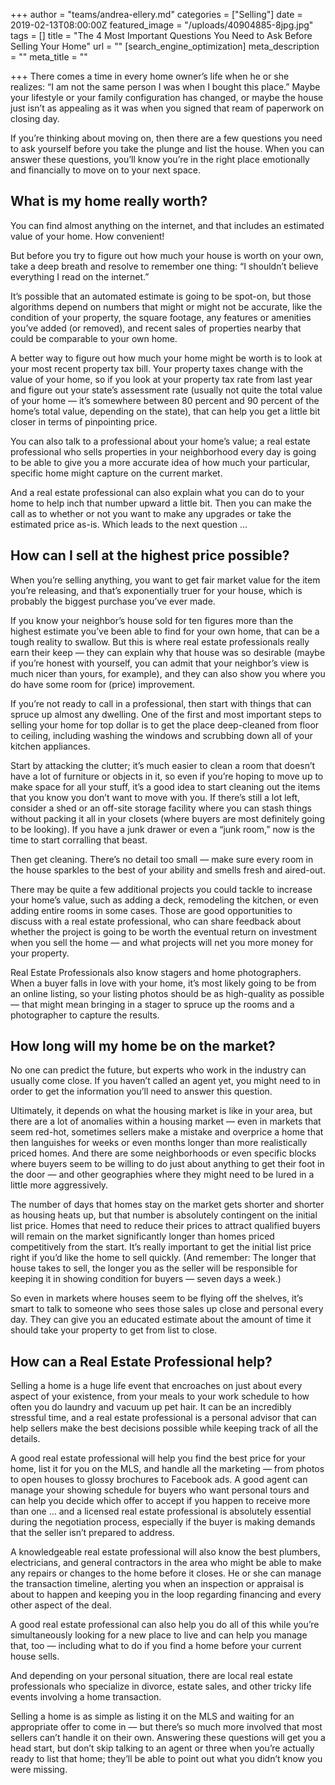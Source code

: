 +++
author = "teams/andrea-ellery.md"
categories = ["Selling"]
date = 2019-02-13T08:00:00Z
featured_image = "/uploads/40904885-8jpg.jpg"
tags = []
title = "The 4 Most Important Questions You Need to Ask Before Selling Your Home"
url = ""
[search_engine_optimization]
meta_description = ""
meta_title = ""

+++
There comes a time in every home owner’s life when he or she realizes: “I am not the same person I was when I bought this place.” Maybe your lifestyle or your family configuration has changed, or maybe the house just isn’t as appealing as it was when you signed that ream of paperwork on closing day.

If you’re thinking about moving on, then there are a few questions you need to ask yourself before you take the plunge and list the house. When you can answer these questions, you’ll know you’re in the right place emotionally and financially to move on to your next space.

## **What is my home really worth?**

You can find almost anything on the internet, and that includes an estimated value of your home. How convenient!

But before you try to figure out how much your house is worth on your own, take a deep breath and resolve to remember one thing: “I shouldn’t believe everything I read on the internet.”

It’s possible that an automated estimate is going to be spot-on, but those algorithms depend on numbers that might or might not be accurate, like the condition of your property, the square footage, any features or amenities you’ve added (or removed), and recent sales of properties nearby that could be comparable to your own home.

A better way to figure out how much your home might be worth is to look at your most recent property tax bill. Your property taxes change with the value of your home, so if you look at your property tax rate from last year and figure out your state’s assessment rate (usually not quite the total value of your home — it’s somewhere between 80 percent and 90 percent of the home’s total value, depending on the state), that can help you get a little bit closer in terms of pinpointing price.

You can also talk to a professional about your home’s value; a real estate professional who sells properties in your neighborhood every day is going to be able to give you a more accurate idea of how much your particular, specific home might capture on the current market.

And a real estate professional can also explain what you can do to your home to help inch that number upward a little bit. Then you can make the call as to whether or not you want to make any upgrades or take the estimated price as-is. Which leads to the next question …

## **How can I sell at the highest price possible?**

When you’re selling anything, you want to get fair market value for the item you’re releasing, and that’s exponentially truer for your house, which is probably the biggest purchase you’ve ever made.

If you know your neighbor’s house sold for ten figures more than the highest estimate you’ve been able to find for your own home, that can be a tough reality to swallow. But this is where real estate professionals really earn their keep — they can explain why that house was so desirable (maybe if you’re honest with yourself, you can admit that your neighbor’s view is much nicer than yours, for example), and they can also show you where you do have some room for (price) improvement.

If you’re not ready to call in a professional, then start with things that can spruce up almost any dwelling. One of the first and most important steps to selling your home for top dollar is to get the place deep-cleaned from floor to ceiling, including washing the windows and scrubbing down all of your kitchen appliances.

Start by attacking the clutter; it’s much easier to clean a room that doesn’t have a lot of furniture or objects in it, so even if you’re hoping to move up to make space for all your stuff, it’s a good idea to start cleaning out the items that you know you don’t want to move with you. If there’s still a lot left, consider a shed or an off-site storage facility where you can stash things without packing it all in your closets (where buyers are most definitely going to be looking). If you have a junk drawer or even a “junk room,” now is the time to start corralling that beast.

Then get cleaning. There’s no detail too small — make sure every room in the house sparkles to the best of your ability and smells fresh and aired-out.

There may be quite a few additional projects you could tackle to increase your home’s value, such as adding a deck, remodeling the kitchen, or even adding entire rooms in some cases. Those are good opportunities to discuss with a real estate professional, who can share feedback about whether the project is going to be worth the eventual return on investment when you sell the home — and what projects will net you more money for your property.

Real Estate Professionals also know stagers and home photographers. When a buyer falls in love with your home, it’s most likely going to be from an online listing, so your listing photos should be as high-quality as possible — that might mean bringing in a stager to spruce up the rooms and a photographer to capture the results.

## **How long will my home be on the market?**

No one can predict the future, but experts who work in the industry can usually come close. If you haven’t called an agent yet, you might need to in order to get the information you’ll need to answer this question.

Ultimately, it depends on what the housing market is like in your area, but there are a lot of anomalies within a housing market — even in markets that seem red-hot, sometimes sellers make a mistake and overprice a home that then languishes for weeks or even months longer than more realistically priced homes. And there are some neighborhoods or even specific blocks where buyers seem to be willing to do just about anything to get their foot in the door — and other geographies where they might need to be lured in a little more aggressively.

The number of days that homes stay on the market gets shorter and shorter as housing heats up, but that number is absolutely contingent on the initial list price. Homes that need to reduce their prices to attract qualified buyers will remain on the market significantly longer than homes priced competitively from the start. It’s really important to get the initial list price right if you’d like the home to sell quickly. (And remember: The longer that house takes to sell, the longer you as the seller will be responsible for keeping it in showing condition for buyers — seven days a week.)

So even in markets where houses seem to be flying off the shelves, it’s smart to talk to someone who sees those sales up close and personal every day. They can give you an educated estimate about the amount of time it should take your property to get from list to close.

## **How can a Real Estate Professional help?**

Selling a home is a huge life event that encroaches on just about every aspect of your existence, from your meals to your work schedule to how often you do laundry and vacuum up pet hair. It can be an incredibly stressful time, and a real estate professional is a personal advisor that can help sellers make the best decisions possible while keeping track of all the details.

A good real estate professional will help you find the best price for your home, list it for you on the MLS, and handle all the marketing — from photos to open houses to glossy brochures to Facebook ads. A good agent can manage your showing schedule for buyers who want personal tours and can help you decide which offer to accept if you happen to receive more than one … and a licensed real estate professional is absolutely essential during the negotiation process, especially if the buyer is making demands that the seller isn’t prepared to address.

A knowledgeable real estate professional will also know the best plumbers, electricians, and general contractors in the area who might be able to make any repairs or changes to the home before it closes. He or she can manage the transaction timeline, alerting you when an inspection or appraisal is about to happen and keeping you in the loop regarding financing and every other aspect of the deal.

A good real estate professional can also help you do all of this while you’re simultaneously looking for a new place to live and can help you manage that, too — including what to do if you find a home before your current house sells.

And depending on your personal situation, there are local real estate professionals who specialize in divorce, estate sales, and other tricky life events involving a home transaction.

Selling a home is as simple as listing it on the MLS and waiting for an appropriate offer to come in — but there’s so much more involved that most sellers can’t handle it on their own. Answering these questions will get you a head start, but don’t skip talking to an agent or three when you’re actually ready to list that home; they’ll be able to point out what you didn’t know you were missing.